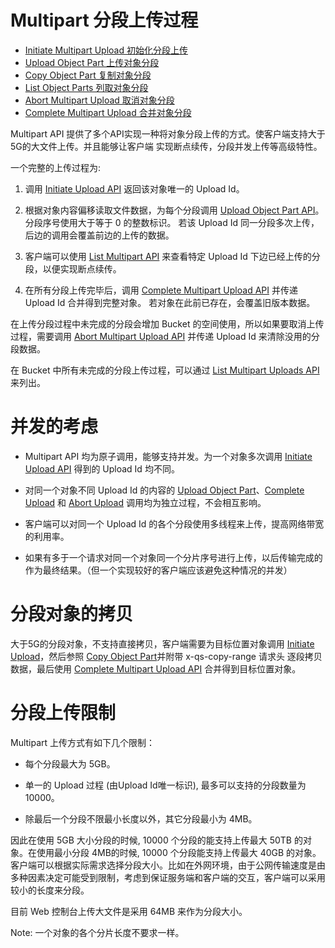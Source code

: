 ---
---

# Multipart 分段上传过程
- [Initiate Multipart Upload 初始化分段上传](initiate_multipart_upload.html)
- [Upload Object Part 上传对象分段](upload_multipart.html)
- [Copy Object Part 复制对象分段](copy_multipart.html)
- [List Object Parts 列取对象分段](list_multipart.html)
- [Abort Multipart Upload 取消对象分段](abort_multipart_upload.html)
- [Complete Multipart Upload 合并对象分段](complete_multipart_upload.html)

Multipart API 提供了多个API实现一种将对象分段上传的方式。使客户端支持大于5G的大文件上传。并且能够让客户端
实现断点续传，分段并发上传等高级特性。

一个完整的上传过程为:

1. 调用 [Initiate Upload API](initiate_multipart_upload.html) 返回该对象唯一的 Upload Id。

2. 根据对象内容偏移读取文件数据，为每个分段调用 [Upload Object Part API](upload_multipart.html)。分段序号使用大于等于 0 的整数标识。
   若该 Upload Id 同一分段多次上传，后边的调用会覆盖前边的上传的数据。

3. 客户端可以使用 [List Multipart API](list_multipart.html) 来查看特定 Upload Id 下边已经上传的分段，以便实现断点续传。

3. 在所有分段上传完毕后，调用 [Complete Multipart Upload API](complete_multipart_upload.html) 并传递 Upload Id 合并得到完整对象。
   若对象在此前已存在，会覆盖旧版本数据。


在上传分段过程中未完成的分段会增加 Bucket 的空间使用，所以如果要取消上传过程，需要调用 [Abort Multipart Upload API](abort_multipart_upload.html)
并传递 Upload Id 来清除没用的分段数据。

在 Bucket 中所有未完成的分段上传过程，可以通过 [List Multipart Uploads API](../../bucket/list_multipart_uploads.html)来列出。


# 并发的考虑

- Multipart API 均为原子调用，能够支持并发。为一个对象多次调用 [Initiate Upload API](initiate_multipart_upload.html)  得到的 Upload Id 均不同。

- 对同一个对象不同 Upload Id 的内容的 [Upload Object Part](upload_multipart.html)、[Complete Upload](complete_multipart_upload.html) 和 [Abort Upload](abort_multipart_upload.html) 调用均为独立过程，不会相互影响。

- 客户端可以对同一个 Upload Id 的各个分段使用多线程来上传，提高网络带宽的利用率。

- 如果有多于一个请求对同一个对象同一个分片序号进行上传，以后传输完成的作为最终结果。（但一个实现较好的客户端应该避免这种情况的并发）


# 分段对象的拷贝

大于5G的分段对象，不支持直接拷贝，客户端需要为目标位置对象调用 [Initiate Upload](initiate_multipart_upload.html)，然后参照 [Copy Object Part](copy_multipart.html)并附带 x-qs-copy-range 请求头
逐段拷贝数据，最后使用 [Complete Multipart Upload API](complete_multipart_upload.html) 合并得到目标位置对象。

# 分段上传限制

Multipart 上传方式有如下几个限制：

- 每个分段最大为 5GB。

- 单一的 Upload 过程 (由Upload Id唯一标识), 最多可以支持的分段数量为10000。

- 除最后一个分段不限最小长度以外，其它分段最小为 4MB。

因此在使用 5GB 大小分段的时候, 10000 个分段的能支持上传最大 50TB 的对象。在使用最小分段 4MB的时候, 10000 个分段能支持上传最大 40GB 的对象。
客户端可以根据实际需求选择分段大小。比如在外网环境，由于公网传输速度是由多种因素决定可能受到限制，考虑到保证服务端和客户端的交互，客户端可以采用较小的长度来分段。

目前 Web 控制台上传大文件是采用 64MB 来作为分段大小。

Note: 一个对象的各个分片长度不要求一样。
